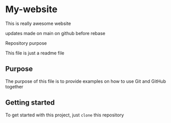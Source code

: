 # My-website

This is really awesome website

updates made on main on github before rebase

Repository purpose

This file is just a readme file

## Purpose

The purpose of this file is to provide examples
on how to use Git and GitHub together

## Getting started

To get started with this project, just `clone` this repository
